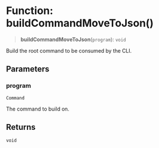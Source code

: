 # Function: buildCommandMoveToJson()

> **buildCommandMoveToJson**(`program`): `void`

Build the root command to be consumed by the CLI.

## Parameters

### program

`Command`

The command to build on.

## Returns

`void`
